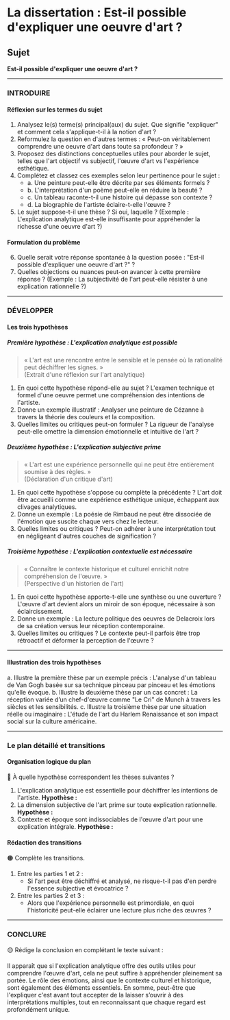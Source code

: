 # La dissertation : Est-il possible d'expliquer une oeuvre d'art ?

## Sujet
**Est-il possible d'expliquer une oeuvre d'art ?**

---

### INTRODUIRE

#### Réflexion sur les termes du sujet

1. Analysez le(s) terme(s) principal(aux) du sujet. Que signifie "expliquer" et comment cela s'applique-t-il à la notion d'art ?
2. Reformulez la question en d'autres termes : « Peut-on véritablement comprendre une oeuvre d'art dans toute sa profondeur ? »
3. Proposez des distinctions conceptuelles utiles pour aborder le sujet, telles que l'art objectif vs subjectif, l'œuvre d'art vs l'expérience esthétique.
4. Complétez et classez ces exemples selon leur pertinence pour le sujet :
   - a. Une peinture peut-elle être décrite par ses éléments formels ?
   - b. L'interprétation d'un poème peut-elle en réduire la beauté ?
   - c. Un tableau raconte-t-il une histoire qui dépasse son contexte ?
   - d. La biographie de l'artiste éclaire-t-elle l'œuvre ?
5. Le sujet suppose-t-il une thèse ? Si oui, laquelle ? (Exemple : L'explication analytique est-elle insuffisante pour appréhender la richesse d'une oeuvre d'art ?)

#### Formulation du problème

6. Quelle serait votre réponse spontanée à la question posée : "Est-il possible d'expliquer une oeuvre d'art ?" ?
7. Quelles objections ou nuances peut-on avancer à cette première réponse ? (Exemple : La subjectivité de l'art peut-elle résister à une explication rationnelle ?)

---

### DÉVELOPPER

#### Les trois hypothèses

##### Première hypothèse : L'explication analytique est possible

> « L'art est une rencontre entre le sensible et le pensée où la rationalité peut déchiffrer les signes. »  
> (Extrait d'une réflexion sur l'art analytique)

1. En quoi cette hypothèse répond-elle au sujet ? L'examen technique et formel d'une oeuvre permet une compréhension des intentions de l'artiste.
2. Donne un exemple illustratif : Analyser une peinture de Cézanne à travers la théorie des couleurs et la composition.
3. Quelles limites ou critiques peut-on formuler ? La rigueur de l'analyse peut-elle omettre la dimension émotionnelle et intuitive de l'art ?

##### Deuxième hypothèse : L'explication subjective prime

> « L'art est une expérience personnelle qui ne peut être entièrement soumise à des règles. »  
> (Déclaration d'un critique d'art)

1. En quoi cette hypothèse s'oppose ou complète la précédente ? L'art doit être accueilli comme une expérience esthétique unique, échappant aux clivages analytiques.
2. Donne un exemple : La poésie de Rimbaud ne peut être dissociée de l'émotion que suscite chaque vers chez le lecteur.
3. Quelles limites ou critiques ? Peut-on adhérer à une interprétation tout en négligeant d'autres couches de signification ?

##### Troisième hypothèse : L'explication contextuelle est nécessaire

> « Connaître le contexte historique et culturel enrichit notre compréhension de l'œuvre. »  
> (Perspective d'un historien de l'art)

1. En quoi cette hypothèse apporte-t-elle une synthèse ou une ouverture ? L'œuvre d'art devient alors un miroir de son époque, nécessaire à son éclaircissement.
2. Donne un exemple : La lecture politique des oeuvres de Delacroix lors de sa création versus leur réception contemporaine.
3. Quelles limites ou critiques ? Le contexte peut-il parfois être trop rétroactif et déformer la perception de l'œuvre ?

---

#### Illustration des trois hypothèses

a. Illustre la première thèse par un exemple précis : L'analyse d'un tableau de Van Gogh basée sur sa technique pinceau par pinceau et les émotions qu'elle évoque.
b. Illustre la deuxième thèse par un cas concret : La réception variée d’un chef-d'œuvre comme "Le Cri" de Munch à travers les siècles et les sensibilités.
c. Illustre la troisième thèse par une situation réelle ou imaginaire : L'étude de l'art du Harlem Renaissance et son impact social sur la culture américaine.

---

### Le plan détaillé et transitions

#### Organisation logique du plan

🔴 À quelle hypothèse correspondent les thèses suivantes ?

1. L'explication analytique est essentielle pour déchiffrer les intentions de l'artiste. **Hypothèse :** 
2. La dimension subjective de l'art prime sur toute explication rationnelle. **Hypothèse :** 
3. Contexte et époque sont indissociables de l'œuvre d'art pour une explication intégrale. **Hypothèse :** 

#### Rédaction des transitions

🟠 Complète les transitions.

1. Entre les parties 1 et 2 :  
   - Si l'art peut être déchiffré et analysé, ne risque-t-il pas d'en perdre l'essence subjective et évocatrice ?
2. Entre les parties 2 et 3 :  
   - Alors que l'expérience personnelle est primordiale, en quoi l'historicité peut-elle éclairer une lecture plus riche des œuvres ?

---

### CONCLURE

🟡 Rédige la conclusion en complétant le texte suivant :

Il apparaît que si l'explication analytique offre des outils utiles pour comprendre l'œuvre d'art, cela ne peut suffire à appréhender pleinement sa portée. Le rôle des émotions, ainsi que le contexte culturel et historique, sont également des éléments essentiels. En somme, peut-être que l'expliquer c'est avant tout accepter de la laisser s’ouvrir à des interprétations multiples, tout en reconnaissant que chaque regard est profondément unique.